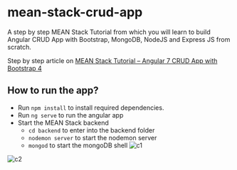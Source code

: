# mean-stack-crud-app
A step by step  MEAN Stack Tutorial from which you will learn to build Angular CRUD App with Bootstrap, MongoDB, NodeJS and Express JS from scratch.



Step by step article on [MEAN Stack Tutorial – Angular 7 CRUD App with Bootstrap 4
](https://www.positronx.io/mean-stack-tutorial-angular-7-crud-bootstrap/)

## How to run the app?
- Run `npm install` to install required dependencies.
- Run `ng serve` to run the angular app
- Start the MEAN Stack backend
  - `cd backend` to enter into the backend folder
  - `nodemon server` to start the nodemon server
  - `mongod` to start the mongoDB shell
![c1](https://user-images.githubusercontent.com/91521374/186479099-089fdf88-97f5-469f-a24b-3afa9e54066d.PNG)

![c2](https://user-images.githubusercontent.com/91521374/186479305-ce8c4680-aaad-4fb1-8f9b-505bcd7d7ddb.PNG)
